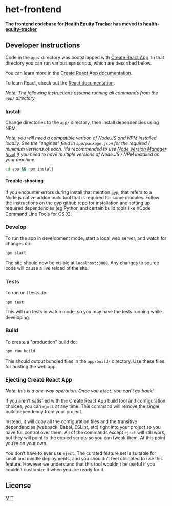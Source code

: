 # het-frontend

**The frontend codebase for [Health Equity Tracker](https://healthequitytracker.org/) has moved to [health-equity-tracker](https://github.com/SatcherInstitute/health-equity-tracker)**

## Developer Instructions 

Code in the `app/` directory was bootstrapped with [Create React App](https://github.com/facebook/create-react-app). In that directory you can run various `npm` scripts, which are described below.

You can learn more in the [Create React App documentation](https://facebook.github.io/create-react-app/docs/getting-started).

To learn React, check out the [React documentation](https://reactjs.org/).

_Note: The following instructions assume running all commands from the `app/` directory._

### Install

Change directories to the `app/` directory, then install dependencies using NPM.  

_Note: you will need a compatible verison of Node.JS and NPM installed locally. See the "engines" field in `app/package.json` for the required / minimum versions of each. It's recommended to use [Node Version Manager (`nvm`)](https://github.com/nvm-sh/nvm) if you need to have multiple versions of Node.JS / NPM installed on your machine._

```bash
cd app && npm install
```

#### Trouble-shooting

If you encounter errors during install that mention `gyp`, that refers to a Node.js native addon build tool that is required for some modules. Follow the instructions on the [gyp github repo](https://github.com/nodejs/node-gyp#installation) for installation and setting up required dependencies (eg Python and certain build tools like XCode Command Line Tools for OS X).

### Develop

To run the app in development mode, start a local web server, and watch for changes do:

```bash
npm start
```

The site should now be visible at `localhost:3000`. Any changes to source code will cause a live reload of the site.

### Tests

To run unit tests do:

```bash
npm test
```

This will run tests in watch mode, so you may have the tests running while developing.

### Build

To create a "production" build do:

```bash
npm run build
```

This should output bundled files in the `app/build/` directory. Use these files for hosting the web app.

### Ejecting Create React App

_Note: this is a one-way operation. Once you `eject`, you can’t go back!_

If you aren’t satisfied with the Create React App build tool and configuration choices, you can `eject` at any time. This command will remove the single build dependency from your project.

Instead, it will copy all the configuration files and the transitive dependencies (webpack, Babel, ESLint, etc) right into your project so you have full control over them. All of the commands except `eject` will still work, but they will point to the copied scripts so you can tweak them. At this point you’re on your own.

You don’t have to ever use `eject`. The curated feature set is suitable for small and middle deployments, and you shouldn’t feel obligated to use this feature. However we understand that this tool wouldn’t be useful if you couldn’t customize it when you are ready for it.

## License

[MIT](./LICENSE)
